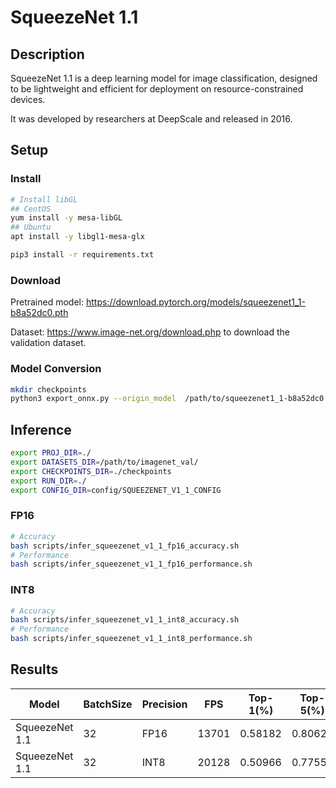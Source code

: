 # SqueezeNet 1.1

## Description

SqueezeNet 1.1 is a deep learning model for image classification, designed to be lightweight and efficient for deployment on resource-constrained devices.

It was developed by researchers at DeepScale and released in 2016.

## Setup

### Install

```bash
# Install libGL
## CentOS
yum install -y mesa-libGL
## Ubuntu
apt install -y libgl1-mesa-glx

pip3 install -r requirements.txt
```

### Download

Pretrained model: <https://download.pytorch.org/models/squeezenet1_1-b8a52dc0.pth>

Dataset: <https://www.image-net.org/download.php> to download the validation dataset.

### Model Conversion

```bash
mkdir checkpoints 
python3 export_onnx.py --origin_model  /path/to/squeezenet1_1-b8a52dc0.pth --output_model checkpoints/squeezenet_v1_1.onnx
```

## Inference

```bash
export PROJ_DIR=./
export DATASETS_DIR=/path/to/imagenet_val/
export CHECKPOINTS_DIR=./checkpoints
export RUN_DIR=./
export CONFIG_DIR=config/SQUEEZENET_V1_1_CONFIG

```

### FP16

```bash
# Accuracy
bash scripts/infer_squeezenet_v1_1_fp16_accuracy.sh
# Performance
bash scripts/infer_squeezenet_v1_1_fp16_performance.sh
```

### INT8

```bash
# Accuracy
bash scripts/infer_squeezenet_v1_1_int8_accuracy.sh
# Performance
bash scripts/infer_squeezenet_v1_1_int8_performance.sh
```

## Results

| Model          | BatchSize | Precision | FPS   | Top-1(%) | Top-5(%) |
| -------------- | --------- | --------- | ----- | -------- | -------- |
| SqueezeNet 1.1 | 32        | FP16      | 13701 | 0.58182  | 0.80622  |
| SqueezeNet 1.1 | 32        | INT8      | 20128 | 0.50966  | 0.77552  |
